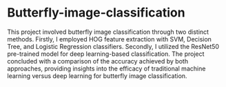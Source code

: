 # Butterfly-image-classification
This project involved butterfly image classification through two distinct methods. Firstly, I employed HOG feature extraction with SVM, Decision Tree, and Logistic Regression classifiers. Secondly, I utilized the ResNet50 pre-trained model for deep learning-based classification. The project concluded with a comparison of the accuracy achieved by both approaches, providing insights into the efficacy of traditional machine learning versus deep learning for butterfly image classification.
